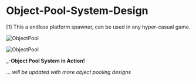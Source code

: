 # Object-Pool-System-Design
[1]
This a endless platform spawner, can be used in any hyper-casual game.

![ObjectPool](https://github.com/vivekboss99/Object-Pool-System-Design/blob/master/Screenshots/ObjectPool_1.png?raw=true "Object Pool in Action")

![ObjectPool](https://github.com/vivekboss99/Object-Pool-System-Design/blob/master/Screenshots/ObjectPool_2.png?raw=true "Object Pool in Action")

_**-Object Pool System in Action!**

... *will be updated with more object pooling designs*
